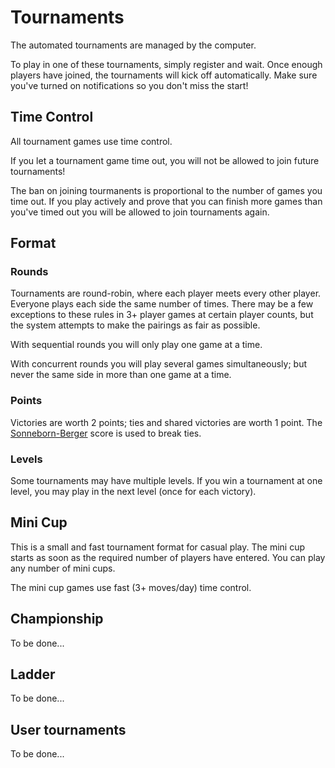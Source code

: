# Tournaments

The automated tournaments are managed by the computer.

To play in one of these tournaments, simply register and wait.
Once enough players have joined, the tournaments will kick off automatically.
Make sure you've turned on notifications so you don't miss the start!

## Time Control

All tournament games use time control.

If you let a tournament game time out, you will not be allowed to join future tournaments!

The ban on joining tourmanents is proportional to the number of games you time out.
If you play actively and prove that you can finish more games than you've timed out
you will be allowed to join tournaments again.

## Format

### Rounds

Tournaments are round-robin, where each player meets every other player.
Everyone plays each side the same number of times.
There may be a few exceptions to these rules in 3+ player games at certain
player counts, but the system attempts to make the pairings as fair as possible.

With sequential rounds you will only play one game at a time.

With concurrent rounds you will play several games simultaneously;
but never the same side in more than one game at a time.

### Points

Victories are worth 2 points; ties and shared victories are worth 1 point.
The [Sonneborn-Berger](https://en.wikipedia.org/wiki/Sonneborn%E2%80%93Berger_score)
score is used to break ties.

### Levels

Some tournaments may have multiple levels. If you win a tournament at one
level, you may play in the next level (once for each victory).

## Mini Cup

This is a small and fast tournament format for casual play.
The mini cup starts as soon as the required number of players have
entered.
You can play any number of mini cups.

The mini cup games use fast (3+ moves/day) time control.

## Championship

To be done...

## Ladder

To be done...

## User tournaments

To be done...

